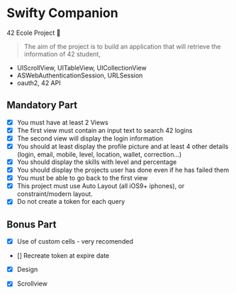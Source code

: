 # Swifty Companion
42 Ecole Project 📱

> The aim of the project is to build an application that will retrieve the information of 42 student,

- UIScrollView, UITableView, UICollectionView
- ASWebAuthenticationSession, URLSession
- oauth2, 42 API


## Mandatory Part
- [x] You must have at least 2 Views
- [x] The first view must contain an input text to search 42 logins
- [x] The second view will display the login information
- [x] You should at least display the profile picture and at least 4 other details (login, email,
mobile, level, location, wallet, correction...)
- [x] You should display the skills with level and percentage
- [x] You should display the projects user has done even if he has failed them
- [x] You must be able to go back to the first view
- [x] This project must use Auto Layout (all iOS9+ iphones), or constraint/modern layout.
- [x] Do not create a token for each query

## Bonus Part
- [x] Use of custom cells - very recomended
- [] Recreate token at expire date
- [x] Design
- [x] Scrollview


